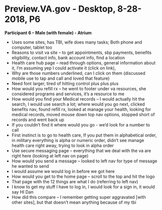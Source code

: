 # Preview.VA.gov - Desktop, 8-28-2018, P6

**Participant 6 – Male (with female) - Atrium**

- Uses some sites, has TBI, wife does many tasks; Both phone and computer, tablet too
- Reasons to visit va site – to get appointments, sbp payments, benefits eligibility, contact info, bank account info, find a location
- Health care hub page – read through options, general information about it, I’m assuming yep I could activate it (click on link),
- Why are those numbers underlined, can I click on them (discussed mobile use to tap and call and loved that feature)
- Need font larger, tired of hitting control plus plus plus
- How would you refill rx – he went to footer under va resources, she considered programs and services, it’s a resource to me
- How would you find your Medical records – I would actually hit the search, I would use search a lot; where would you go next, clicked benefits nav, found refill rx, looked at manage your health, looking for medical records, moved mouse down top nav options, stopped short of records and went back up 
- If you couldn’t find it where would you go -  we’d look for a number to call
- First instinct is to go to health care, If you put them in alphabetical order, in military everything is alpha or numeric order, didn’t see manage health care right away, trying to look in alpha order
- Use secure messaging page – everything that we deal with the va are right here (looking at left nav on page)
- How would you send a message – looked to left nav for type of message he wanted to send
- I would assume we would log in before we got here
- How would you get to the home page – scroll to the top and hit the logo
- That page with the 12 things are what I do (referring to left nav)
- I know to get my stuff I have to log in, I would look for a sign in, it would say HI Dan
- How did this compare – I remember getting super aggravated [with other sites], but that doesn’t mean anything because of my tbi